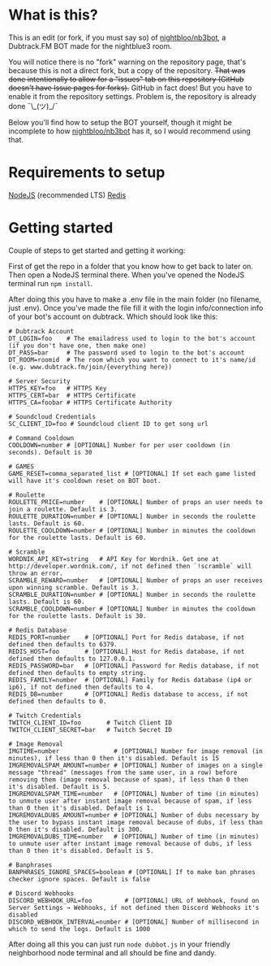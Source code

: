 # What is this?
This is an edit (or fork, if you must say so) of [nightbloo/nb3bot](https://github.com/nightbloo/nb3bot), a Dubtrack.FM BOT made for the nightblue3 room.

You will notice there is no "fork" warning on the repository page, that's because this is not a direct fork, but a copy of the repository.
~~That was done intentionally to allow for a "issues" tab on this repository (GitHub doesn't have Issue pages for forks).~~
GitHub in fact does! But you have to enable it from the repository settings. Problem is, the repository is already done ¯\\\_(ツ)_/¯ 

Below you'll find how to setup the BOT yourself, though it might be incomplete to how [nightbloo/nb3bot](https://github.com/nightbloo/nb3bot) has it, so I would recommend using that.

# Requirements to setup
[NodeJS](https://nodejs.org/en/download/) (recommended LTS)
[Redis](https://redis.io/download)

# Getting started
Couple of steps to get started and getting it working:

First of get the repo in a folder that you know how to get back to later on. Then open a NodeJS terminal there.
When you've opened the NodeJS terminal run ```npm install```.

After doing this you have to make a .env file in the main folder (no filename, just .env).
Once you've made the file fill it with the login info/connection info of your bot's account on dubtrack. Which should look like this:
```
# Dubtrack Account
DT_LOGIN=foo    # The emailadress used to login to the bot's account (if you don't have one, then make one)
DT_PASS=bar     # The password used to login to the bot's account
DT_ROOM=roomid  # The room which you want to connect to it's name/id (e.g. www.dubtrack.fm/join/{everything here})

# Server Security
HTTPS_KEY=foo   # HTTPS Key
HTTPS_CERT=bar  # HTTPS Certificate
HTTPS_CA=foobar # HTTPS Certificate Authority

# Soundcloud Credentials
SC_CLIENT_ID=foo # Soundcloud client ID to get song url

# Command Cooldown
COOLDOWN=number # [OPTIONAL] Number for per user cooldown (in seconds). Default is 30

# GAMES
GAME_RESET=comma_separated_list # [OPTIONAL] If set each game listed will have it's cooldown reset on BOT boot.

# Roulette
ROULETTE_PRICE=number    # [OPTIONAL] Number of props an user needs to join a roulette. Default is 3.
ROULETTE_DURATION=number # [OPTIONAL] Number in seconds the roulette lasts. Default is 60.
ROULETTE_COOLDOWN=number # [OPTIONAL] Number in minutes the cooldown for the roulette lasts. Default is 60.

# Scramble
WORDNIK_API_KEY=string   # API Key for Wordnik. Get one at http://developer.wordnik.com/, if not defined then `!scramble` will throw an error.
SCRAMBLE_REWARD=number   # [OPTIONAL] Number of props an user receives upon winning scramble. Default is 3.
SCRAMBLE_DURATION=number # [OPTIONAL] Number in seconds the roulette lasts. Default is 60.
SCRAMBLE_COOLDOWN=number # [OPTIONAL] Number in minutes the cooldown for the roulette lasts. Default is 30.

# Redis Database
REDIS_PORT=number    # [OPTIONAL] Port for Redis database, if not defined then defaults to 6379.
REDIS_HOST=foo       # [OPTIONAL] Host for Redis database, if not defined then defaults to 127.0.0.1.
REDIS_PASSWORD=bar   # [OPTIONAL] Password for Redis database, if not defined then defaults to empty string.
REDIS_FAMILY=number  # [OPTIONAL] Family for Redis database (ip4 or ip6), if not defined then defaults to 4.
REDIS_DB=number      # [OPTIONAL] Redis database to access, if not defined then defaults to 0.

# Twitch Credentials
TWITCH_CLIENT_ID=foo       # Twitch Client ID
TWITCH_CLIENT_SECRET=bar   # Twitch Secret ID

# Image Removal
IMGTIME=number               # [OPTIONAL] Number for image removal (in minutes), if less than 0 then it's disabled. Default is 15
IMGREMOVALSPAM_AMOUNT=number # [OPTIONAL] Number of images on a single message "thread" (messages from the same user, in a row) before removing them (image removal because of spam), if less than 0 then it's disabled. Default is 5.
IMGREMOVALSPAM_TIME=number   # [OPTIONAL] Number of time (in minutes) to unmute user after instant image removal because of spam, if less than 0 then it's disabled. Default is 1.
IMGREMOVALDUBS_AMOUNT=number # [OPTIONAL] Number of dubs necessary by the user to bypass instant image removal because of dubs, if less than 0 then it's disabled. Default is 300.
IMGREMOVALDUBS_TIME=number   # [OPTIONAL] Number of time (in minutes) to unmute user after instant image removal because of dubs, if less than 0 then it's disabled. Default is 5.

# Banphrases
BANPHRASES_IGNORE_SPACES=boolean # [OPTIONAL] If to make ban phrases checker ignore spaces. Default is false

# Discord Webhooks
DISCORD_WEBHOOK_URL=foo         # [OPTIONAL] URL of Webhook, found on Server Settings → Webhooks, if not defined then Discord Webhooks it's disabled
DISCORD_WEBHOOK_INTERVAL=number # [OPTIONAL] Number of millisecond in which to send the logs. Default is 1000
```

After doing all this you can just run ```node dubbot.js``` in your friendly neighborhood node terminal and all should be fine and dandy.
